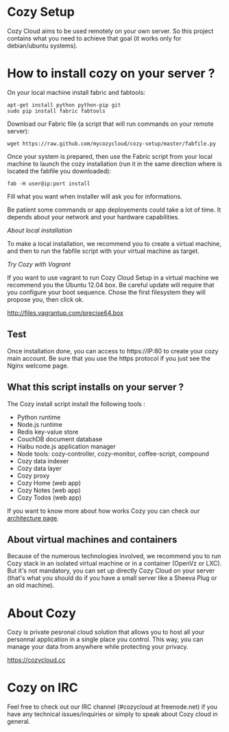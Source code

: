 # Cozy Setup

Cozy Cloud aims to be used remotely on your own server.
So this project contains what you need to achieve that goal 
(it works only for debian/ubuntu systems). 

# How to install cozy on your server ?

On your local machine install fabric and fabtools:

    apt-get install python python-pip git
    sudo pip install fabric fabtools

Download our Fabric file (a script that will run commands on your remote
server):

    wget https://raw.github.com/mycozycloud/cozy-setup/master/fabfile.py


Once your system is prepared, then use the Fabric script from your local
machine to launch the cozy installation (run it in the same direction where is
located the fabfile you downloaded):

    fab -H user@ip:port install

Fill what you want when installer will ask you for informations. 

Be patient some commands or app deployements could take a lot of time. It 
depends about your network and your hardware capabilities.

*About local installation*

To make a local installation, we recommend you to create a
virtual machine, and then to run the fabfile script with your virtual machine as
target.


*Try Cozy with Vagrant*

If you want to use vagrant to run Cozy Cloud Setup in a virtual machine
we recommend you the Ubuntu 12.04 box. Be careful update will require that
you configure your boot sequence. Chose the first filesystem they will propose
you, then click ok.

http://files.vagrantup.com/precise64.box

## Test 

Once installation done, you can access to https://IP:80 to create your cozy
main account. Be sure that you use the https protocol if you just see the Nginx
welcome page.

## What this script installs on your server ?

The Cozy install script install the following tools :

* Python runtime
* Node.js runtime
* Redis key-value store
* CouchDB document database
* Haibu node.js application manager
* Node tools: cozy-controller, cozy-monitor, coffee-script, compound
* Cozy data indexer
* Cozy data layer 
* Cozy proxy
* Cozy Home (web app)
* Cozy Notes (web app)
* Cozy Todos (web app)


If you want to know more about how works Cozy you can check our [architecture
page](https://github.com/mycozycloud/cozy-setup/wiki/Cozy-architecture).


## About virtual machines and containers

Because of the numerous technologies involved, we recommend you to run Cozy
stack in an isolated virtual machine or in a container (OpenVz or LXC). But
it's not mandatory, you can set up directly Cozy Cloud on your server (that's
what you should do if you have a small server like a Sheeva Plug or an old
machine).


# About Cozy

Cozy is private pesronal cloud solution that allows you to host all your 
personnal application in a single place you control. 
This way, you can manage your data from anywhere while protecting your privacy.

https://cozycloud.cc

# Cozy on IRC
Feel free to check out our IRC channel (#cozycloud at freenode.net) if you have any technical issues/inquiries or simply to speak about Cozy cloud in general.
